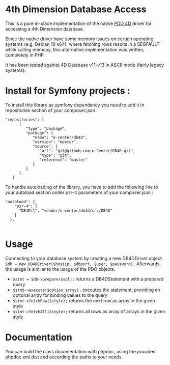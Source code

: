 4th Dimension Database Access
=============================
This is a pure in-place implementation of the native [PDO 4D](https://github.com/faldon/pdo_4d.git) driver 
for accessing a 4th Dimension database.

Since the native driver have some memory issues on certain operating systems (e.g. Debian 10 x64), where 
fetching rows results in a SEGFAULT while calling memcpy, this alternative implementation was written,
completely in PHP.

It has been tested against 4D Database v11-v13 in ASCII mode (fairly legacy systems).
# Install for Symfony projects :
To install this library as symfony dependancy you need to add it in repositories section of your composer.json :
<pre><code>"repositories": [
      {
         "type": "package",
         "package": {
            "name": "e-center/db4d",
            "version": "master",
            "source": {
               "url": "git@github.com:e-Center/DB4D.git",
               "type": "git",
               "reference": "master"
            }
         }
      }
   ]</code></pre>

To handle autoloading of the library, you have to add the following line to your autoload section under psr-4 parameters of your composer.json :
<pre><code>"autoload": {
    "psr-4": {
      "DB4D\\": "vendor/e-center/db4d/src/DB4D"
    }
  },
  </code></pre>

# Usage
Connecting to your database system by creating a new DB4DDriver object:
```$db = new DB4DDriver($hostip, $dbport, $user, $password);```
Afterwards, the usage is similar to the usage of the PDO objects.

- ```$stmt = $db->prepare($sql);``` returns a DB4DStatement with a prepared query
- ```$stmt->execute($option_array);``` executes the statement, providing an optional array for binding values to the query
- ```$stmt->fetchRow($style);``` returns the next row as array in the given style
- ```$stmt->fetchAll($style);``` returns all rows as array of arrays in the given style

# Documentation
You can build the class documentation with phpdoc, using the provided phpdoc.xml.dist and according
the paths to your needs.
  
